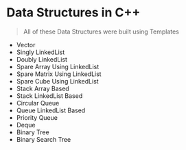 # Data Structures in C++

> All of these Data Structures were built using Templates

* Vector
* Singly LinkedList
* Doubly LinkedList
* Spare Array Using LinkedList
* Spare Matrix Using LinkedList
* Spare Cube Using LinkedList
* Stack Array Based
* Stack LinkedList Based
* Circular Queue
* Queue LinkedList Based
* Priority Queue
* Deque
* Binary Tree
* Binary Search Tree
